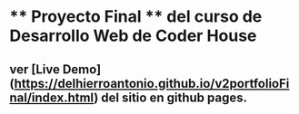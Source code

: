 # ** Proyecto Final ** del curso de Desarrollo Web de Coder House
## ver [Live Demo] (https://delhierroantonio.github.io/v2portfolioFinal/index.html) del sitio en github pages. 